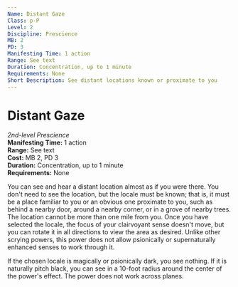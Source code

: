 ```yaml
---
Name: Distant Gaze
Class: p-P
Level: 2
Discipline: Prescience
MB: 2
PD: 3
Manifesting Time: 1 action
Range: See text
Duration: Concentration, up to 1 minute
Requirements: None
Short Description: See distant locations known or proximate to you
---
```

# Distant Gaze
*2nd-level Prescience*\
**Manifesting Time:** 1 action\
**Range:** See text\
**Cost:** MB 2, PD 3\
**Duration:** Concentration, up to 1 minute\
**Requirements:** None

You can see and hear a distant location almost
as if you were there. You don't need to see the location,
but the locale must be known; that is, it must be a place
familiar to you or an obvious one proximate to you, such as
behind a nearby door, around a nearby corner, or in a grove
of nearby trees.
The location cannot be more than one mile from you.
Once you have selected the locale, the focus
of your clairvoyant sense doesn't move, but you can rotate
it in all directions to view the area as desired. Unlike other
scrying powers, this power does not allow psionically
or supernaturally enhanced senses to work through it.

If the chosen locale is magically or psionically dark, you
see nothing. If it is naturally pitch black, you can see in
a 10-foot radius around the center of the power's effect.
The power does not work across planes.
